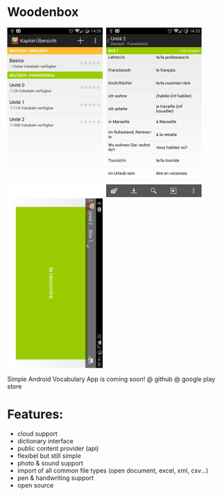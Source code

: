 Woodenbox
=========

![Alt text](screen_0.png)&nbsp;
![Alt text](screen_1.png)&nbsp;
![Alt text](screen_2.png)

Simple Android Vocabulary App is coming soon!
@ github
@ google play store

Features:
=========
 * cloud support
 * dictionary interface
 * public content provider (api)
 * flexibel but still simple
 * photo & sound support
 * import of all common file types (open document, excel, xml, csv...)
 * pen & handwriting support
 * open source

